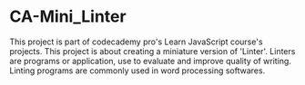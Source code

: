 # CA-Mini_Linter
This project is part of codecademy pro's Learn JavaScript course's projects.
This project is about creating a miniature version of 'Linter'. Linters are programs or application, use to evaluate and improve quality of writing. 
Linting programs are commonly used in word processing softwares.
